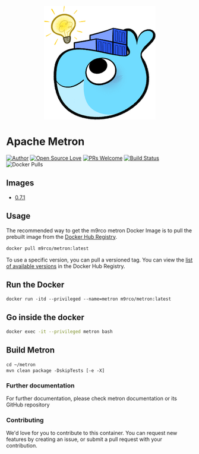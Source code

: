 <p align="center">
<img src="logo.png" width=300/>
</p>

# Apache Metron

<p align="center">
  
[![Author](https://img.shields.io/badge/Author-m9rco-Green.svg?style=flat&logo=tinder)](https://about.me/pushaowei/)
[![Open Source Love](https://badges.frapsoft.com/os/v2/open-source.svg?v=102)](https://travis-ci.org/m9rco/metron/)
[![PRs Welcome](https://img.shields.io/badge/PRs-welcome-brightgreen.svg?style=flat-square)](https://github.com/m9rco/metron/pulls)
[![Build Status](https://travis-ci.org/m9rco/metron.svg?branch=master)](https://travis-ci.org/m9rco/metron) 
![Docker Pulls](https://img.shields.io/docker/pulls/m9rco/metron.svg?style=flat-square)

</p>

## Images

- [0.7.1](0.7.1)


## Usage

The recommended way to get the m9rco metron Docker Image is to pull the prebuilt image from the [Docker Hub Registry](https://hub.docker.com/r/m9rco/metron).

```sh
docker pull m9rco/metron:latest
```

To use a specific version, you can pull a versioned tag. You can view the [list of available versions](https://hub.docker.com/r/m9rco/metron/tags/) in the Docker Hub Registry.

## Run the Docker

```
docker run -itd --privileged --name=metron m9rco/metron:latest
```

## Go inside the docker

```sh
docker exec -it --privileged metron bash
```

## Build Metron

```
cd ~/metron
mvn clean package -DskipTests [-e -X]
```

### Further documentation
For further documentation, please check metron documentation or its GitHub repository

### Contributing
We'd love for you to contribute to this container. You can request new features by creating an issue, or submit a pull request with your contribution.    
